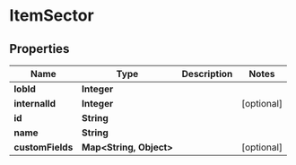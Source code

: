 
# ItemSector

## Properties
Name | Type | Description | Notes
------------ | ------------- | ------------- | -------------
**lobId** | **Integer** |  | 
**internalId** | **Integer** |  |  [optional]
**id** | **String** |  | 
**name** | **String** |  | 
**customFields** | **Map&lt;String, Object&gt;** |  |  [optional]



